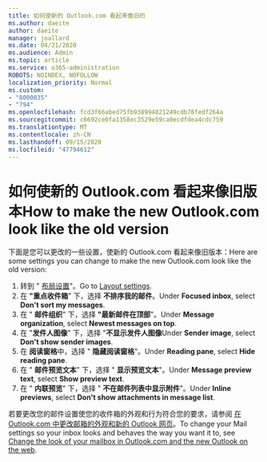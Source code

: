 ```yaml
---
title: 如何使新的 Outlook.com 看起来像旧的
ms.author: daeite
author: daeite
manager: joallard
ms.date: 04/21/2020
ms.audience: Admin
ms.topic: article
ms.service: o365-administration
ROBOTS: NOINDEX, NOFOLLOW
localization_priority: Normal
ms.custom:
- "8000035"
- "794"
ms.openlocfilehash: fcd3f66abed75fb938994821249cdb78fedf264a
ms.sourcegitcommit: c6692ce0fa1358ec3529e59ca0ecdfdea4cdc759
ms.translationtype: MT
ms.contentlocale: zh-CN
ms.lasthandoff: 09/15/2020
ms.locfileid: "47794612"
---
```

# <a name="how-to-make-the-new-outlookcom-look-like-the-old-version"></a><span data-ttu-id="b711d-102">如何使新的 Outlook.com 看起来像旧版本</span><span class="sxs-lookup"><span data-stu-id="b711d-102">How to make the new Outlook.com look like the old version</span></span>

<span data-ttu-id="b711d-103">下面是您可以更改的一些设置，使新的 Outlook.com 看起来像旧版本：</span><span class="sxs-lookup"><span data-stu-id="b711d-103">Here are some settings you can change to make the new Outlook.com look like the old version:</span></span>

1. <span data-ttu-id="b711d-104">转到 " [布局设置](https://outlook.live.com/mail/options/mail/layout)"。</span><span class="sxs-lookup"><span data-stu-id="b711d-104">Go to [Layout settings](https://outlook.live.com/mail/options/mail/layout).</span></span>
1. <span data-ttu-id="b711d-105">在 **"重点收件箱**" 下，选择 **不排序我的邮件**。</span><span class="sxs-lookup"><span data-stu-id="b711d-105">Under **Focused inbox**, select **Don't sort my messages**.</span></span>
1. <span data-ttu-id="b711d-106">在 " **邮件组织**" 下，选择 **"最新邮件在顶部**"。</span><span class="sxs-lookup"><span data-stu-id="b711d-106">Under **Message organization**, select **Newest messages on top**.</span></span>
1. <span data-ttu-id="b711d-107">在 "**发件人图像**" 下，选择 "**不显示发件人图像**</span><span class="sxs-lookup"><span data-stu-id="b711d-107">Under **Sender image**, select **Don't show sender images**.</span></span>
1. <span data-ttu-id="b711d-108">在 **阅读窗格**中，选择 " **隐藏阅读窗格**"。</span><span class="sxs-lookup"><span data-stu-id="b711d-108">Under **Reading pane**, select **Hide reading pane**.</span></span>
1. <span data-ttu-id="b711d-109">在 " **邮件预览文本**" 下，选择 " **显示预览文本**"。</span><span class="sxs-lookup"><span data-stu-id="b711d-109">Under **Message preview text**, select **Show preview text**.</span></span>
1. <span data-ttu-id="b711d-110">在 " **内联预览**" 下，选择 " **不在邮件列表中显示附件**"。</span><span class="sxs-lookup"><span data-stu-id="b711d-110">Under **Inline previews**, select **Don't show attachments in message list**.</span></span>

<span data-ttu-id="b711d-111">若要更改您的邮件设置使您的收件箱的外观和行为符合您的要求，请参阅 [在 Outlook.com 中更改邮箱的外观和新的 Outlook 网页](https://support.office.com/article/b41c2ecb-f23c-42b3-b7f8-659646d5e58c?wt.mc_id=Office_Outlook_com_Alchemy)。</span><span class="sxs-lookup"><span data-stu-id="b711d-111">To change your Mail settings so your inbox looks and behaves the way you want it to, see [Change the look of your mailbox in Outlook.com and the new Outlook on the web](https://support.office.com/article/b41c2ecb-f23c-42b3-b7f8-659646d5e58c?wt.mc_id=Office_Outlook_com_Alchemy).</span></span>